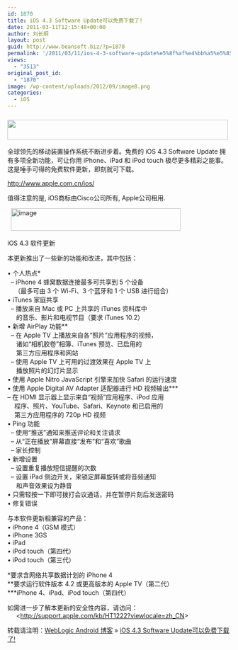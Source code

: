 ```yaml
---
id: 1870
title: iOS 4.3 Software Update可以免费下载了!
date: 2011-03-11T12:15:48+00:00
author: 刘长炯
layout: post
guid: http://www.beansoft.biz/?p=1870
permalink: '/2011/03/11/ios-4-3-software-update%e5%8f%af%e4%bb%a5%e5%85%8d%e8%b4%b9%e4%b8%8b%e8%bd%bd%e4%ba%86/'
views:
  - "3513"
original_post_id:
  - "1870"
image: /wp-content/uploads/2012/09/image8.png
categories:
  - iOS
---
```

### <img height="45" alt="" src="http://www.apple.com.cn/ios/images/title_20110302.png" width="498" />

全球领先的移动装置操作系统不断进步着。免费的 iOS 4.3 Software Update 拥有多项全新功能，可让你用 iPhone、iPad 和 iPod touch 极尽更多精彩之能事。这是唾手可得的免费软件更新，即刻就可下载。</p> 

<http://www.apple.com.cn/ios/>

值得注意的是, iOS商标由Cisco公司所有, Apple公司租用.

&#160; <img title="image" style="border-right:0;border-top:0;display:inline;border-left:0;border-bottom:0;" height="51" alt="image" src="http://www.beansoft.biz/wp-content/uploads/2011/03/image8.png" width="383" border="0" />

iOS 4.3 软件更新 

本更新推出了一些新的功能和改进，其中包括： 

• 个人热点*   
&#160; &#8211; iPhone 4 蜂窝数据连接最多可共享到 5 个设备   
&#160;&#160;&#160; （最多可由 3 个 Wi-Fi、3 个蓝牙和 1 个 USB 进行组合）   
• iTunes 家庭共享   
&#160; &#8211; 播放来自 Mac 或 PC 上共享的 iTunes 资料库中   
&#160;&#160;&#160;&#160; 的音乐、影片和电视节目（要求 iTunes 10.2）   
• 新增 AirPlay 功能**   
&#160; &#8211; 在 Apple TV 上播放来自各“照片”应用程序的视频，   
&#160;&#160;&#160;&#160; 诸如“相机胶卷”相簿、iTunes 预览、已启用的   
&#160;&#160;&#160;&#160; 第三方应用程序和网站   
&#160; &#8211; 使用 Apple TV 上可用的过渡效果在 Apple TV 上   
&#160;&#160;&#160;&#160; 播放照片的幻灯片显示   
• 使用 Apple Nitro JavaScript 引擎来加快 Safari 的运行速度   
• 使用 Apple Digital AV Adapter 适配器进行 HD 视频输出\***   
&#8211; 在 HDMI 显示器上显示来自“视频”应用程序、iPod 应用   
&#160;&#160;&#160; 程序、照片、YouTube、Safari、Keynote 和已启用的   
&#160;&#160;&#160; 第三方应用程序的 720p HD 视频&#160;&#160;   
• Ping 功能   
&#160; &#8211; 使用“推送”通知来推送评论和关注请求   
&#160; &#8211; 从“正在播放”屏幕直接“发布”和“喜欢”歌曲   
&#160; &#8211; 家长控制   
• 新增设置   
&#160; &#8211; 设置重复播放短信提醒的次数   
&#160; &#8211; 设置 iPad 侧边开关，来锁定屏幕旋转或将音频通知   
&#160;&#160;&#160;&#160; 和声音效果设为静音   
• 只需轻按一下即可拨打会议通话，并在暂停片刻后发送密码   
• 修复错误 

与本软件更新相兼容的产品：   
• iPhone 4（GSM 模式）   
• iPhone 3GS   
• iPad   
• iPod touch（第四代）   
• iPod touch（第三代） 

*要求含网络共享数据计划的 iPhone 4   
**要求运行软件版本 4.2 或更高版本的 Apple TV（第二代）   
\***iPhone 4、iPad、iPod touch（第四代） 

如需进一步了解本更新的安全性内容，请访问：   
&#160;&#160;&#160;&#160; <<http://support.apple.com/kb/HT1222?viewlocale=zh_CN>>

转载请注明：[WebLogic Android 博客](http://www.beansoft.biz) &raquo; [iOS 4.3 Software Update可以免费下载了!](http://www.beansoft.biz/2011/03/11/ios-4-3-software-update%e5%8f%af%e4%bb%a5%e5%85%8d%e8%b4%b9%e4%b8%8b%e8%bd%bd%e4%ba%86/)